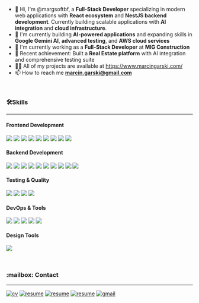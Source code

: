 
- 👋 Hi, I'm @margsoftbf, a **Full-Stack Developer** specializing in modern web applications with **React ecosystem** and **NestJS backend development**. Currently building scalable applications with **AI integration** and **cloud infrastructure**.
- 🌱 I'm currently building **AI-powered applications** and expanding skills in **Google Gemini AI**, **advanced testing**, and **AWS cloud services**
- 👀 I'm currently working as a **Full-Stack Developer** at **MIG Construction**
- 🚀 Recent achievement: Built a **Real Estate platform** with AI integration and comprehensive testing suite
- 👨‍💻 All of my projects are available at  <a href="https://www.marcingarski.com/" target="_blank" rel="noreferrer"> https://www.marcingarski.com/ </a>
- 📫 How to reach me **marcin.garski@gmail.com**

<br />
<h3 align="left"><g-emoji class="g-emoji" alias="hammer_and_wrench" fallback-src="https://github.githubassets.com/images/icons/emoji/unicode/1f6e0.png">🛠️</g-emoji>Skills</h3>
<hr>

<h4>Frontend Development</h4>
<p align="left"> 
<a target="_blank" rel="noopener noreferrer" href="https://img.shields.io/badge/TypeScript-007ACC?style=for-the-badge&logo=typescript&logoColor=white"><img src="https://img.shields.io/badge/TypeScript-007ACC?style=for-the-badge&logo=typescript&logoColor=white" style="max-width: 100%;"></a>
<a target="_blank" rel="noopener noreferrer" href="https://img.shields.io/badge/JavaScript-323330?style=for-the-badge&logo=javascript&logoColor=F7DF1E"><img src="https://img.shields.io/badge/JavaScript-323330?style=for-the-badge&logo=javascript&logoColor=F7DF1E" style="max-width: 100%;"></a>
<a target="_blank" rel="noopener noreferrer" href="https://img.shields.io/badge/React-20232A?style=for-the-badge&logo=react&logoColor=61DAFB"><img src="https://img.shields.io/badge/React-20232A?style=for-the-badge&logo=react&logoColor=61DAFB" style="max-width: 100%;"></a>
<a target="_blank" rel="noopener noreferrer" href="https://img.shields.io/badge/next.js-000000?style=for-the-badge&logo=nextdotjs&logoColor=white"><img src="https://img.shields.io/badge/next.js-000000?style=for-the-badge&logo=nextdotjs&logoColor=white" style="max-width: 100%;"></a>
<a target="_blank" rel="noopener noreferrer" href="https://img.shields.io/badge/TanStack%20Query-FF4154?style=for-the-badge&logo=react-query&logoColor=white"><img src="https://img.shields.io/badge/TanStack%20Query-FF4154?style=for-the-badge&logo=react-query&logoColor=white" style="max-width: 100%;"></a>
<a target="_blank" rel="noopener noreferrer" href="https://img.shields.io/badge/Tailwind_CSS-38B2AC?style=for-the-badge&logo=tailwind-css&logoColor=white"><img src="https://img.shields.io/badge/Tailwind_CSS-38B2AC?style=for-the-badge&logo=tailwind-css&logoColor=white" style="max-width: 100%;"></a>
<a target="_blank" rel="noopener noreferrer" href="https://img.shields.io/badge/Zod-3E67B1?style=for-the-badge&logo=zod&logoColor=white"><img src="https://img.shields.io/badge/Zod-3E67B1?style=for-the-badge&logo=zod&logoColor=white" style="max-width: 100%;"></a>
<a target="_blank" rel="noopener noreferrer" href="https://img.shields.io/badge/Redux%20Toolkit-593d88?style=for-the-badge&logo=redux&logoColor=white"><img src="https://img.shields.io/badge/Redux%20Toolkit-593d88?style=for-the-badge&logo=redux&logoColor=white" style="max-width: 100%;"></a>
<a target="_blank" rel="noopener noreferrer" href="https://img.shields.io/badge/React%20Hook%20Form-%23EC5990.svg?style=for-the-badge&logo=reacthookform&logoColor=white"><img src="https://img.shields.io/badge/React%20Hook%20Form-%23EC5990.svg?style=for-the-badge&logo=reacthookform&logoColor=white" style="max-width: 100%;"></a>
</p>

<h4>Backend Development</h4>
<p align="left"> 
<a target="_blank" rel="noopener noreferrer" href="https://img.shields.io/badge/node.js-6DA55F?style=for-the-badge&logo=node.js&logoColor=white"><img src="https://img.shields.io/badge/node.js-6DA55F?style=for-the-badge&logo=node.js&logoColor=white" style="max-width: 100%;"></a>
<a target="_blank" rel="noopener noreferrer" href="https://img.shields.io/badge/nestjs-%23E0234E.svg?style=for-the-badge&logo=nestjs&logoColor=white"><img src="https://img.shields.io/badge/nestjs-%23E0234E.svg?style=for-the-badge&logo=nestjs&logoColor=white" style="max-width: 100%;"></a>
<a target="_blank" rel="noopener noreferrer" href="https://img.shields.io/badge/postgres-%23316192.svg?style=for-the-badge&logo=postgresql&logoColor=white"><img src="https://img.shields.io/badge/postgres-%23316192.svg?style=for-the-badge&logo=postgresql&logoColor=white" style="max-width: 100%;"></a>
<a target="_blank" rel="noopener noreferrer" href="https://img.shields.io/badge/MongoDB-%234ea94b.svg?style=for-the-badge&logo=mongodb&logoColor=white"><img src="https://img.shields.io/badge/MongoDB-%234ea94b.svg?style=for-the-badge&logo=mongodb&logoColor=white" style="max-width: 100%;"></a>
<a target="_blank" rel="noopener noreferrer" href="https://img.shields.io/badge/TypeORM-E83524?style=for-the-badge&logo=typeorm&logoColor=white"><img src="https://img.shields.io/badge/TypeORM-E83524?style=for-the-badge&logo=typeorm&logoColor=white" style="max-width: 100%;"></a>
<a target="_blank" rel="noopener noreferrer" href="https://img.shields.io/badge/Prisma-3982CE?style=for-the-badge&logo=prisma&logoColor=white"><img src="https://img.shields.io/badge/Prisma-3982CE?style=for-the-badge&logo=prisma&logoColor=white" style="max-width: 100%;"></a>
<a target="_blank" rel="noopener noreferrer" href="https://img.shields.io/badge/JWT-black?style=for-the-badge&logo=JSON%20web%20tokens"><img src="https://img.shields.io/badge/JWT-black?style=for-the-badge&logo=JSON%20web%20tokens" style="max-width: 100%;"></a>
  <a target="_blank" rel="noopener noreferrer" href="https://img.shields.io/badge/RESTful%20API-009688?style=for-the-badge&logo=api&logoColor=white"><img src="https://img.shields.io/badge/RESTful%20API-009688?style=for-the-badge&logo=api&logoColor=white" style="max-width: 100%;"></a>
  <a target="_blank" rel="noopener noreferrer" href="https://img.shields.io/badge/AI%2FLLM%20Integration-FF6B35?style=for-the-badge&logo=openai&logoColor=white"><img src="https://img.shields.io/badge/AI%2FLLM%20Integration-FF6B35?style=for-the-badge&logo=openai&logoColor=white" style="max-width: 100%;"></a>
<a target="_blank" rel="noopener noreferrer" href="https://img.shields.io/badge/Supabase-181818?style=for-the-badge&logo=supabase&logoColor=white"><img src="https://img.shields.io/badge/Supabase-181818?style=for-the-badge&logo=supabase&logoColor=white" style="max-width: 100%;"></a>
</p>

<h4>Testing & Quality</h4>
<p align="left"> 
<a target="_blank" rel="noopener noreferrer" href="https://img.shields.io/badge/-jest-%23C21325?style=for-the-badge&logo=jest&logoColor=white"><img src="https://img.shields.io/badge/-jest-%23C21325?style=for-the-badge&logo=jest&logoColor=white" style="max-width: 100%;"></a>
<a target="_blank" rel="noopener noreferrer" href="https://img.shields.io/badge/vitest-%23646CFF.svg?style=for-the-badge&logo=vitest&logoColor=white"><img src="https://img.shields.io/badge/vitest-%23646CFF.svg?style=for-the-badge&logo=vitest&logoColor=white" style="max-width: 100%;"></a>
<a target="_blank" rel="noopener noreferrer" href="https://img.shields.io/badge/Testing%20Library-%23E33332?style=for-the-badge&logo=testing-library&logoColor=white"><img src="https://img.shields.io/badge/Testing%20Library-%23E33332?style=for-the-badge&logo=testing-library&logoColor=white" style="max-width: 100%;"></a>
<a target="_blank" rel="noopener noreferrer" href="https://img.shields.io/badge/ESLint-4B3263?style=for-the-badge&logo=eslint&logoColor=white"><img src="https://img.shields.io/badge/ESLint-4B3263?style=for-the-badge&logo=eslint&logoColor=white" style="max-width: 100%;"></a>
</p>

<h4>DevOps & Tools</h4>
<p align="left"> 
<a target="_blank" rel="noopener noreferrer" href="https://img.shields.io/badge/git-%23F05033.svg?style=for-the-badge&logo=git&logoColor=white"><img src="https://img.shields.io/badge/git-%23F05033.svg?style=for-the-badge&logo=git&logoColor=white" style="max-width: 100%;"></a>
<a target="_blank" rel="noopener noreferrer" href="https://img.shields.io/badge/docker-%230db7ed.svg?style=for-the-badge&logo=docker&logoColor=white"><img src="https://img.shields.io/badge/docker-%230db7ed.svg?style=for-the-badge&logo=docker&logoColor=white" style="max-width: 100%;"></a>
<a target="_blank" rel="noopener noreferrer" href="https://img.shields.io/badge/AWS-%23FF9900.svg?style=for-the-badge&logo=amazon-aws&logoColor=white"><img src="https://img.shields.io/badge/AWS-%23FF9900.svg?style=for-the-badge&logo=amazon-aws&logoColor=white" style="max-width: 100%;"></a>
<a target="_blank" rel="noopener noreferrer" href="https://img.shields.io/badge/github%20actions-%232671E5.svg?style=for-the-badge&logo=githubactions&logoColor=white"><img src="https://img.shields.io/badge/github%20actions-%232671E5.svg?style=for-the-badge&logo=githubactions&logoColor=white" style="max-width: 100%;"></a>
<a target="_blank" rel="noopener noreferrer" href="https://img.shields.io/badge/Postman-FF6C37?style=for-the-badge&logo=postman&logoColor=white"><img src="https://img.shields.io/badge/Postman-FF6C37?style=for-the-badge&logo=postman&logoColor=white" style="max-width: 100%;"></a>
</p>

<h4>Design Tools</h4>
<p align="left"> 
<a target="_blank" rel="noopener noreferrer" href="https://img.shields.io/badge/Figma-F24E1E?style=for-the-badge&logo=figma&logoColor=white"><img src="https://img.shields.io/badge/Figma-F24E1E?style=for-the-badge&logo=figma&logoColor=white" style="max-width: 100%;"></a>
</p>

<br />
<h3 align="left">:mailbox: Contact</h3>
<hr>
<p align="left">
<a href="https://www.marcingarski.com/assets/Resume/Marcin-Garski-CV.pdf" rel="nofollow"><img src="https://img.shields.io/badge/CV-4285F4?style=for-the-badge&amp;logo=read-the-docs&amp;logoColor=white" alt="cv" data-canonical-src="https://img.shields.io/badge/Resume-4285F4?style=for-the-badge&amp;logo=read-the-docs&amp;logoColor=white" style="max-width: 100%;"></a>
<a href="https://www.marcingarski.com/" rel="nofollow"><img src="https://img.shields.io/badge/Portfolio-FF1B2D?style=for-the-badge&logo=Brave&logoColor=white" alt="resume" data-canonical-src="https://img.shields.io/badge/Portfolio-FF1B2D?style=for-the-badge&logo=Brave&logoColor=white" style="max-width: 100%;"></a>
<a href="https://www.linkedin.com/in/marcin-garski-731335155/" rel="nofollow"><img src="https://img.shields.io/badge/LinkedIn-0077B5?style=for-the-badge&logo=linkedin&logoColor=white" alt="resume" data-canonical-src="https://img.shields.io/badge/LinkedIn-0077B5?style=for-the-badge&logo=linkedin&logoColor=white" style="max-width: 100%;"></a>
<a href="https://github.com/margsoftbf" rel="nofollow"><img src="https://img.shields.io/badge/GitHub-100000?style=for-the-badge&logo=github&logoColor=white" alt="resume" data-canonical-src="https://img.shields.io/badge/GitHub-100000?style=for-the-badge&logo=github&logoColor=white" style="max-width: 100%;"></a>
<a href="mailto:marcin.garski@gmail.com"><img src="https://img.shields.io/badge/Gmail-D14836?style=for-the-badge&logo=gmail&logoColor=white" alt="gmail" data-canonical-src="https://img.shields.io/badge/Gmail-D14836?style=for-the-badge&logo=gmail&logoColor=white" style="max-width: 100%;"></a>
</p>
